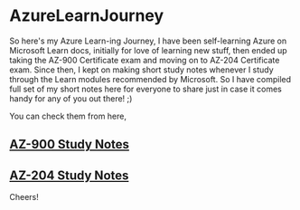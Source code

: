 # AzureLearnJourney

So here's my Azure Learn-ing Journey, I have been self-learning Azure on Microsoft Learn docs, initially for love of learning new stuff, then ended up taking the AZ-900 Certificate exam and moving on to AZ-204 Certificate exam. 
Since then, I kept on making short study notes whenever I study through the Learn modules recommended by Microsoft. So I have compiled full set of my short notes here for everyone to share just in case it comes handy for any of you out there! ;)

You can check them from here,

## [AZ-900 Study Notes](./AZ-900/README.md)

## [AZ-204 Study Notes](./AZ-204/README.md)

Cheers!